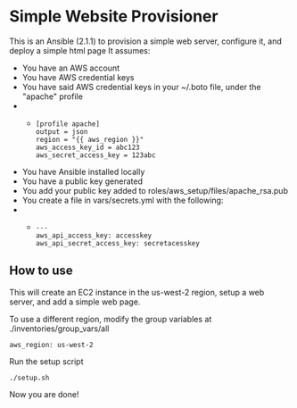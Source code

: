 Simple Website Provisioner
==========================
This is an Ansible (2.1.1) to provision a simple web server, configure it, and deploy a simple html page
It assumes:
- You have an AWS account
- You have AWS credential keys
- You have said AWS credential keys in your ~/.boto file, under the "apache" profile
- -  ```
     [profile apache]
     output = json
     region = "{{ aws_region }}"
     aws_access_key_id = abc123
     aws_secret_access_key = 123abc
     ```
- You have Ansible installed locally
- You have a public key generated
- You add your public key added to roles/aws_setup/files/apache_rsa.pub
- You create a file in vars/secrets.yml with the following:
- - ```
    ---
    aws_api_access_key: accesskey
    aws_api_secret_access_key: secretacesskey
    ```

How to use
----------
This will create an EC2 instance in the us-west-2 region, setup a web server, and add a simple web page.

To use a different region, modify the group variables at ./inventories/group_vars/all

```
aws_region: us-west-2

```

Run the setup script
```
./setup.sh
```

Now you are done!